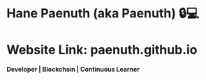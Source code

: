 # Hane Paenuth (aka Paenuth) 🔒💻

# Website Link: paenuth.github.io

**Developer | Blockchain | Continuous Learner**
